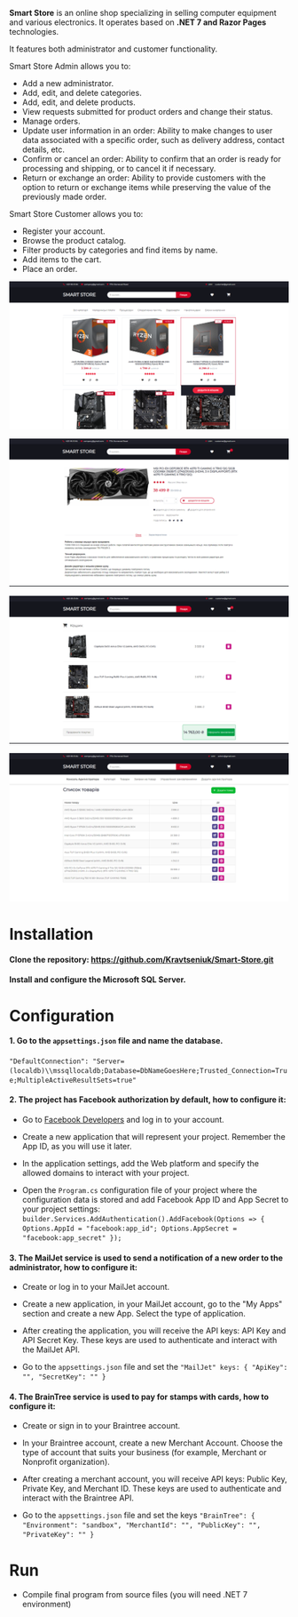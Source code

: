 **Smart Store** is an online shop specializing in selling computer equipment and various electronics. It operates based on **.NET 7 and Razor Pages** technologies.

It features both administrator and customer functionality.

Smart Store Admin allows you to:

- Add a new administrator.
- Add, edit, and delete categories.
- Add, edit, and delete products.
- View requests submitted for product orders and change their status.
- Manage orders.
- Update user information in an order: Ability to make changes to user data associated with a specific order, such as delivery address, contact details, etc.
- Confirm or cancel an order: Ability to confirm that an order is ready for processing and shipping, or to cancel it if necessary.
- Return or exchange an order: Ability to provide customers with the option to return or exchange items while preserving the value of the previously made order.

Smart Store Customer allows you to:

- Register your account.
- Browse the product catalog.
- Filter products by categories and find items by name.
- Add items to the cart.
- Place an order.

![Project Screenshot 1](https://github.com/Kravtseniuk/Smart-Store/raw/main/SmartStore/wwwroot/images/screenshots/screenshot_1.png)

![Project Screenshot 2](https://github.com/Kravtseniuk/Smart-Store/raw/main/SmartStore/wwwroot/images/screenshots/screenshot_2.png)

![Project Screenshot 3](https://github.com/Kravtseniuk/Smart-Store/raw/main/SmartStore/wwwroot/images/screenshots/screenshot_3.png)

![Project Screenshot 4](https://github.com/Kravtseniuk/Smart-Store/raw/main/SmartStore/wwwroot/images/screenshots/screenshot_4.png)


# Installation

#### Clone the repository: https://github.com/Kravtseniuk/Smart-Store.git
#### Install and configure the Microsoft SQL Server.

# Configuration

#### 1. Go to the `appsettings.json` file and name the database.
`"DefaultConnection": "Server=(localdb)\\mssqllocaldb;Database=DbNameGoesHere;Trusted_Connection=True;MultipleActiveResultSets=true"`

#### 2. The project has Facebook authorization by default, how to configure it:

- Go to [Facebook Developers](https://developers.facebook.com/) and log in to your account.

- Create a new application that will represent your project. Remember the App ID, as you will use it later.

- In the application settings, add the Web platform and specify the allowed domains to interact with your project.

- Open the `Program.cs` configuration file of your project where the configuration data is stored and add Facebook App ID and App Secret to your project settings:
`builder.Services.AddAuthentication().AddFacebook(Options =>
{
    Options.AppId = "facebook:app_id";
    Options.AppSecret = "facebook:app_secret"
});`

#### 3. The MailJet service is used to send a notification of a new order to the administrator, how to configure it:

- Create or log in to your MailJet account.

- Create a new application, in your MailJet account, go to the "My Apps" section and create a new App. Select the type of application.

- After creating the application, you will receive the API keys: API Key and API Secret Key. These keys are used to authenticate and interact with the MailJet API.

- Go to the `appsettings.json` file and set the `"MailJet" keys: {
  "ApiKey": "",
  "SecretKey": ""
}`

#### 4. The BrainTree service is used to pay for stamps with cards, how to configure it:

- Create or sign in to your Braintree account.

- In your Braintree account, create a new Merchant Account. Choose the type of account that suits your business (for example, Merchant or Nonprofit organization).

- After creating a merchant account, you will receive API keys: Public Key, Private Key, and Merchant ID. These keys are used to authenticate and interact with the Braintree API.

- Go to the `appsettings.json` file and set the keys `"BrainTree": {
  "Environment": "sandbox",
  "MerchantId": "",
  "PublicKey": "",
  "PrivateKey": ""
}`

# Run

- Compile final program from source files (you will need .NET 7 environment)